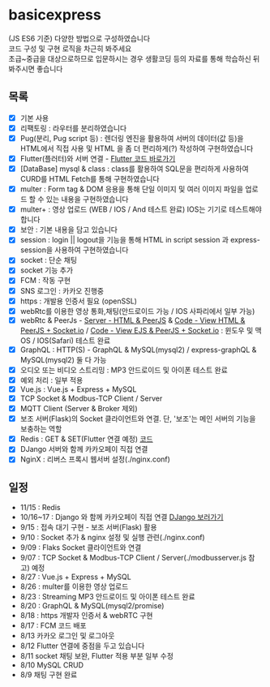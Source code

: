 # basicexpress
(JS ES6 기준) 다양한 방법으로 구성하였습니다  
코드 구성 및 구현 로직을 차근히 봐주세요  
초급~중급을 대상으로하므로 입문하시는 경우 생활코딩 등의 자료를 통해 학습하신 뒤 봐주시면 좋습니다

## 목록
- [x] 기본 사용
- [x] 리팩토링 : 라우터를 분리하였습니다
- [x] Pug(분리, Pug script 등) : 렌더링 엔진을 활용하여 서버의 데이터(값 등)을 HTML에서 직접 사용 및 HTML 을 좀 더 편리하게(?) 작성하여 구현하였습니다
- [x] Flutter(플러터)와 서버 연결 - [Flutter 코드 바로가기](https://github.com/doyle-flutter/basicflutter)
- [x] [DataBase] mysql & class : class를 활용하여 SQL문을 편리하게 사용하여 CURD를 HTML Fetch를 통해 구현하였습니다
- [x] multer : Form tag & DOM 응용을 통해 단일 이미지 및 여러 이미지 파일을 업로드 할 수 있는 내용을 구현하였습니다  
- [x] multer+ : 영상 업로드 (WEB / IOS / And 테스트 완료) IOS는 기기로 테스트해야합니다
- [x] 보안 : 기본 내용을 담고 있습니다
- [x] session : login || logout을 기능을 통해 HTML in script session 과 express-session을 사용하여 구현하였습니다
- [x] socket : 단순 채팅
- [x] socket 기능 추가
- [x] FCM : 작동 구현
- [x] SNS 로그인 : 카카오 진행중
- [x] https : 개발용 인증서 필요 (openSSL) 
- [x] webRtc를 이용한 영상 통화,채팅(안드로이드 가능 / IOS 사파리에서 일부 가능)
- [x] webRtc & PeerJs - [Server - HTML & PeerJS](https://github.com/doyle-flutter/basicexpress/blob/master/views/room.html) & [Code - View HTML & PeerJS + Socket.io](https://github.com/doyle-flutter/basicexpress/blob/master/views/roomTest.html) / [Code - View EJS & PeerJS + Socket.io](https://github.com/doyle-flutter/basicexpress/blob/master/views/room.ejs) : 윈도우 및 맥OS / IOS(Safari) 테스트 완료
- [x] GraphQL :  HTTP(S) - GraphQL & MySQL(mysql2) / express-graphQL & MySQL(mysql2) 둘 다 가능
- [x] 오디오 또는 비디오 스트리밍 : MP3 안드로이드 및 아이폰 테스트 완료
- [x] 예외 처리 : 일부 적용
- [x] Vue.js : Vue.js + Express + MySQL
- [x] TCP Socket & Modbus-TCP Client / Server
- [x] MQTT Client (Server & Broker 제외)
- [x] 보조 서버(Flask)의 Socket 클라이언트와 연결. 단, '보조'는 메인 서버의 기능을 보충하는 역할
- [x] Redis : GET & SET(Flutter 연결 예정) [코드](https://github.com/doyle-flutter/basicexpress/blob/master/redisserver.js)
- [x] DJango 서버와 함께 카카오페이 직접 연결
- [x] NginX : 리버스 프록시 웹서버 설정(./nginx.conf)

## 일정
- 11/15 : Redis 
- 10/16~17 : Django 와 함께 카카오페이 직접 연결 [DJango 보러가기](https://github.com/doyle-flutter/basicDjangoPython)
- 9/15 : 접속 대기 구현 - 보조 서버(Flask) 활용 
- 9/10 : Socket 추가 & nginx 설정 및 실행 관련(./nginx.conf)
- 9/09 : Flaks Socket 클라이언트와 연결
- 9/07 : TCP Socket & Modbus-TCP Client / Server(./modbusserver.js 참고) 예정
- 8/27 : Vue.js + Express + MySQL
- 8/26 : multer를 이용한 영상 업로드
- 8/23 : Streaming MP3 안드로이드 및 아이폰 테스트 완료
- 8/20 : GraphQL & MySQL(mysql2/promise)
- 8/18 : https 개발자 인증서 & webRTC 구현
- 8/17 : FCM 코드 배포
- 8/13 카카오 로그인 및 로그아웃
- 8/12 Flutter 연결에 중점을 두고 있습니다  
- 8/11 socket 채팅 보완, Flutter 적용 부분 일부 수정  
- 8/10 MySQL CRUD  
- 8/9 채팅 구현 완료  
